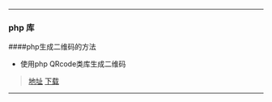 ***
### php 库
####php生成二维码的方法

* 使用php QRcode类库生成二维码  
>[地址](http://phpqrcode.sourceforge.net/)  [下载](http://sourceforge.net/projects/phpqrcode/)

***
